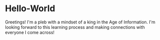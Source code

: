 # Hello-World

Greetings!
  I'm a pleb with a mindset of a king in the Age of Information. I'm looking forward to this learning process and making connections with everyone I come across! 
